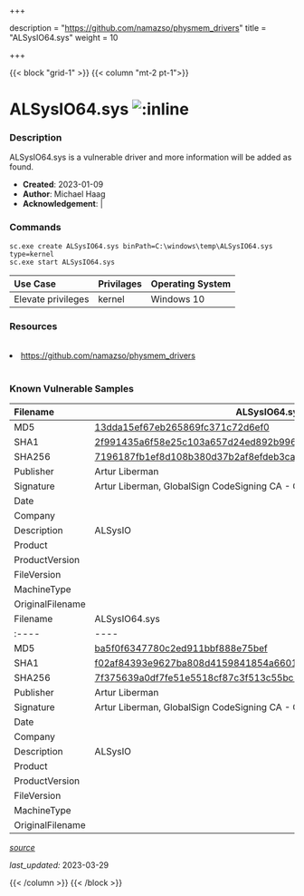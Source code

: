 +++

description = "https://github.com/namazso/physmem_drivers"
title = "ALSysIO64.sys"
weight = 10

+++


{{< block "grid-1" >}}
{{< column "mt-2 pt-1">}}


# ALSysIO64.sys ![:inline](/images/twitter_verified.png) 


### Description

ALSysIO64.sys is a vulnerable driver and more information will be added as found.

- **Created**: 2023-01-09
- **Author**: Michael Haag
- **Acknowledgement**:  | [](https://twitter.com/)

### Commands

```
sc.exe create ALSysIO64.sys binPath=C:\windows\temp\ALSysIO64.sys type=kernel
sc.exe start ALSysIO64.sys
```

| Use Case | Privilages | Operating System | 
|:---- | ---- | ---- |
| Elevate privileges | kernel | Windows 10 |

### Resources
<br>
<li><a href=" https://github.com/namazso/physmem_drivers"> https://github.com/namazso/physmem_drivers</a></li>
<br>

### Known Vulnerable Samples

| Filename | ALSysIO64.sys |
|:---- | ---- | 
| MD5 | <a href="https://www.virustotal.com/gui/file/13dda15ef67eb265869fc371c72d6ef0">13dda15ef67eb265869fc371c72d6ef0</a> |
| SHA1 | <a href="https://www.virustotal.com/gui/file/2f991435a6f58e25c103a657d24ed892b99690b8">2f991435a6f58e25c103a657d24ed892b99690b8</a> |
| SHA256 | <a href="https://www.virustotal.com/gui/file/7196187fb1ef8d108b380d37b2af8efdeb3ca1f6eefd37b5dc114c609147216d">7196187fb1ef8d108b380d37b2af8efdeb3ca1f6eefd37b5dc114c609147216d</a> |
| Publisher | Artur Liberman |
| Signature | Artur Liberman, GlobalSign CodeSigning CA - G2, GlobalSign Root CA - R1   |
| Date |  |
| Company |  |
| Description | ALSysIO |
| Product |  |
| ProductVersion |  |
| FileVersion |  |
| MachineType |  |
| OriginalFilename |  |
| Filename | ALSysIO64.sys |
|:---- | ---- | 
| MD5 | <a href="https://www.virustotal.com/gui/file/ba5f0f6347780c2ed911bbf888e75bef">ba5f0f6347780c2ed911bbf888e75bef</a> |
| SHA1 | <a href="https://www.virustotal.com/gui/file/f02af84393e9627ba808d4159841854a6601cf80">f02af84393e9627ba808d4159841854a6601cf80</a> |
| SHA256 | <a href="https://www.virustotal.com/gui/file/7f375639a0df7fe51e5518cf87c3f513c55bc117db47d28da8c615642eb18bfa">7f375639a0df7fe51e5518cf87c3f513c55bc117db47d28da8c615642eb18bfa</a> |
| Publisher | Artur Liberman |
| Signature | Artur Liberman, GlobalSign CodeSigning CA - G2, GlobalSign Root CA - R1   |
| Date |  |
| Company |  |
| Description | ALSysIO |
| Product |  |
| ProductVersion |  |
| FileVersion |  |
| MachineType |  |
| OriginalFilename |  |



[*source*](https://github.com/magicsword-io/LOLDrivers/tree/main/yaml/alsysio64.sys.yml)

*last_updated:* 2023-03-29








{{< /column >}}
{{< /block >}}
